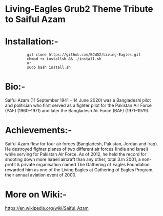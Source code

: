 # Living-Eagles Grub2 Theme Tribute to Saiful Azam
# Installation:-
              git clone https://github.com/BCW52/Living-Eagles.git
              chmod +x installsh && ./install.sh 
              or 
              sudo bash install.sh
# Bio:-
Saiful Azam (11 September 1941 – 14 June 2020) was a Bangladeshi pilot and politician who first served as a fighter pilot for the Pakistan Air Force (PAF)          (1960–1971) and later the Bangladesh Air Force (BAF) (1971–1979).

# Achievements:-
Saiful Azam flew for four air forces (Bangladesh, Pakistan, Jordan and Iraq). He destroyed fighter planes of two different air forces (India and                   Israel) while serving for Pakistan Air Force. As of 2012, he held the record for shooting down more Israeli aircraft than any other, total 3.In                     2001, a non-profit & private organisation named The Gathering of Eagles Foundation rewarded him as one of the Living Eagles at Gathering of Eagles                   Program, their annual aviation event of 2000.
# More on Wiki:-
https://en.wikipedia.org/wiki/Saiful_Azam 
